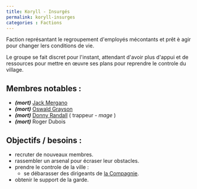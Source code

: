 ```yaml
---
title: Koryll - Insurgés
permalink: koryll-insurges
categories : Factions
---
```


Faction représantant le regroupement d'employés mécontants et prêt è agir pour changer lers conditions de vie.

Le groupe se fait discret pour l'instant, attendant d'avoir plus d'appui et de ressources pour mettre en œuvre ses plans pour reprendre le controle du village.

## Membres notables :
- ***(mort)*** [Jack Mergano][1]
- ***(mort)*** [Oswald Grayson][2]
- ***(mort)*** [Donny Randall][3] ( trappeur - *mage* )
- ***(mort)*** Roger Dubois

## Objectifs / besoins :
- recruter de nouveaux membres.
- rassembler un arsenal pour écraser leur obstacles.
- prendre le controle de la ville :
	- se débarasser des dirigeants de [la Compagnie][4].
- obtenir le support de la garde.


[1]:/NPC/Jack_Mergano "NPC | Jack Mergano"
[2]:/NPC/Oswald_Grayson "NPC | Oswald Grayson"
[3]:/NPC/Donny_Randall "NPC | Donny Randall"

[4]:/Factions/-La-Compagnie-Morasco "Factions | Koryll - La Compagnie"
